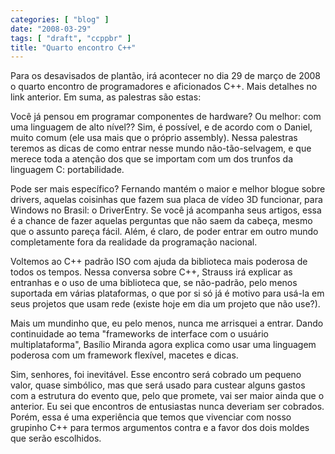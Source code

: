 ```yaml
---
categories: [ "blog" ]
date: "2008-03-29"
tags: [ "draft", "ccppbr" ]
title: "Quarto encontro C++"
---
```

Para os desavisados de plantão, irá acontecer no dia 29 de março de
2008 o quarto encontro de programadores e aficionados C++. Mais detalhes
no link anterior. Em suma, as palestras são estas:

Você já pensou em programar componentes de hardware? Ou melhor:
com uma linguagem de alto nível?? Sim, é possível, e de acordo com
o Daniel, muito comum (ele usa mais que o próprio assembly). Nessa
palestras teremos as dicas de como entrar nesse mundo não-tão-selvagem,
e que merece toda a atenção dos que se importam com um dos trunfos da
linguagem C: portabilidade.

Pode ser mais específico? Fernando mantém o maior e melhor blogue sobre
drivers, aquelas coisinhas que fazem sua placa de vídeo 3D funcionar,
para Windows no Brasil: o DriverEntry. Se você já acompanha seus
artigos, essa é a chance de fazer aquelas perguntas que não saem da
cabeça, mesmo que o assunto pareça fácil. Além, é claro, de poder
entrar em outro mundo completamente fora da realidade da programação
nacional.

Voltemos ao C++ padrão ISO com ajuda da biblioteca mais poderosa de todos
os tempos. Nessa conversa sobre C++, Strauss irá explicar as entranhas
e o uso de uma biblioteca que, se não-padrão, pelo menos suportada em
várias plataformas, o que por si só já é motivo para usá-la em seus
projetos que usam rede (existe hoje em dia um projeto que não use?).

Mais um mundinho que, eu pelo menos, nunca me arrisquei a entrar. Dando
continuidade ao tema "frameworks de interface com o usuário
multiplataforma", Basílio Miranda agora explica como usar uma  linguagem
poderosa com um framework flexível, macetes e dicas.

Sim, senhores, foi inevitável. Esse encontro será cobrado um pequeno
valor, quase simbólico, mas que será usado para custear alguns gastos
com a estrutura do evento que, pelo que promete, vai ser maior ainda
que o anterior. Eu sei que encontros de entusiastas nunca deveriam ser
cobrados. Porém, essa é uma experiência que temos que vivenciar com
nosso grupinho C++ para termos argumentos contra e a favor dos dois
moldes que serão escolhidos.
